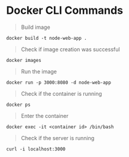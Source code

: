 # Docker CLI Commands

> Build image
```
docker build -t node-web-app .
```

> Check if image creation was successful
```
docker images
```

> Run the image
```
docker run -p 3000:8080 -d node-web-app
```

> Check if the container is running
```
docker ps
```

> Enter the container
```
docker exec -it <container id> /bin/bash
```

> Check if the server is running
```
curl -i localhost:3000
```
